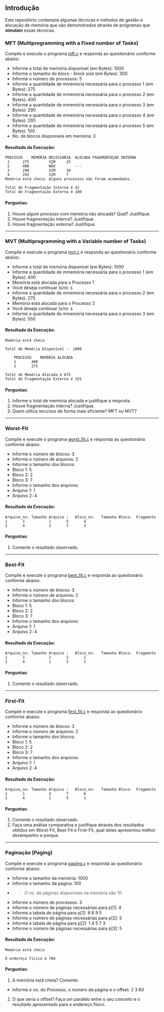 ## Introdução

Este repositório contempla algumas técnicas e métodos de gestão e alocação de memória que são demonstrados através de programas que **simulam** essas técnicas.

### MFT (Multiprogramming with a Fixed number of Tasks)

Compile e execute o programa [mft.c](https://github.com/ramonfontes/so/blob/master/memory_management/mft.c) e responda ao questionário conforme abaixo:

- Informe o total de memória disponível (em Bytes): 1000
- Informe o tamanho do bloco - block size (em Bytes): 300
- Informe o número de processos: 5
- Informe a quantidade de mmemória necessária para o processo 1 (em Bytes): 275
- Informe a quantidade de mmemória necessária para o processo 2 (em Bytes): 400
- Informe a quantidade de mmemória necessária para o processo 3 (em Bytes): 290
- Informe a quantidade de mmemória necessária para o processo 4 (em Bytes): 293
- Informe a quantidade de mmemória necessária para o processo 5 (em Bytes): 100
- No. de blocos disponíveis em memória: 3

#### Resultado da Execução:

```
PROCESSO	MEMÓRIA NECESSÁRIA	ALOCADA	FRAGMENTAÇÃO INTERNA
 1		275			SIM		25
 2		400			NÃO			---
 3		290			SIM		10
 4		293			SIM		7
Memória está cheia. Alguns processos não foram acomodados.

Total de Fragmentação Interna é 42
Total de Fragmentação Externa é 100
```

#### Perguntas:

1. Houve algum processo com memória não alocada? Qual? Justifique.
2. Houve fragmentação interna? Justifique.
3. Houve fragmentação externa? Justifique.

---

### MVT (Multiprogramming with a Variable number of Tasks)

Compile e execute o programa [mvt.c](https://github.com/ramonfontes/so/blob/master/memory_management/mvt.c) e responda ao questionário conforme abaixo:

- Informe o total de memória disponível (em Bytes): 1000
- Informe a quantidade de mmemória necessária para o processo 1 (em Bytes): 400
- Memória está alocada para o Processo 1
- Você deseja continuar (s/n): s
- Informe a quantidade de mmemória necessária para o processo 2 (em Bytes): 275
- Memória está alocada para o Processo 2
- Você deseja continuar (s/n): s
- Informe a quantidade de mmemória necessária para o processo 3 (em Bytes): 550


#### Resultado da Execução:

```
Memória está cheia

Total de Memória Disponível -- 1000

	PROCESSO	MEMÓRIA ALOCADA 
 	1		400
 	2		275

Total de Memória Alocada é 675
Total de Fragmentação Externa é 325
```

#### Perguntas:

1. Informe o total de memória alocada e justifique a resposta.
2. Houve fragmentação interna? Justifique.
3. Quem utiliza recursos de forma mais eficiente? MFT ou MVT?

---

### Worst-Fit

Compile e execute o programa [worst_fit.c](https://github.com/ramonfontes/so/blob/master/memory_management/worst_fit.c) e responda ao questionário conforme abaixo:

- Informe o número de blocos: 3
- Informe o número de arquivos: 2
- Informe o tamanho dos blocos:
- Bloco 1: 5
- Bloco 2: 2
- Bloco 3: 7
- Informe o tamanho dos arquivos:
- Arquivo 1: 1
- Arquivo 2: 4


#### Resultado da Execução:

```
Arquivo_no:	Tamanho Arquivo :	Bloco_no:	Tamanho Bloco:	Fragmento
1		1			1		5		4
2		4			3		7		3
```

#### Perguntas:

1. Comente o resultado observado.

---

### Best-Fit

Compile e execute o programa [best_fit.c](https://github.com/ramonfontes/so/blob/master/memory_management/best_fit.c) e responda ao questionário conforme abaixo:

- Informe o número de blocos: 3
- Informe o número de arquivos: 2
- Informe o tamanho dos blocos:
- Bloco 1: 5
- Bloco 2: 2
- Bloco 3: 7
- Informe o tamanho dos arquivos:
- Arquivo 1: 1
- Arquivo 2: 4


#### Resultado da Execução:

```
Arquivo_no:	Tamanho Arquivo :	Bloco_no:	Tamanho Bloco:	Fragmento
1		1			2		2		1
2		4			1		5		1
```

#### Perguntas:

1. Comente o resultado observado.

---

### First-Fit

Compile e execute o programa [first_fit.c](https://github.com/ramonfontes/so/blob/master/memory_management/first_fit.c) e responda ao questionário conforme abaixo:

- Informe o número de blocos: 3
- Informe o número de arquivos: 2
- Informe o tamanho dos blocos:
- Bloco 1: 5
- Bloco 2: 2
- Bloco 3: 7
- Informe o tamanho dos arquivos:
- Arquivo 1: 1
- Arquivo 2: 4


#### Resultado da Execução:

```
Arquivo_no:	Tamanho Arquivo :	Bloco_no:	Tamanho Bloco:	Fragmento
1		1			3		7		6
2		4			1		5		1
```

#### Perguntas:

1. Comente o resultado observado.
2. Faça uma análise comparativa e justifique através dos resultados obtidos em Worst-Fit, Best-Fit e First-Fit, qual deles apresentou melhor desempenho e porque.

---

### Paginação (Paging)

Compile e execute o programa [paging.c](https://github.com/ramonfontes/so/blob/master/memory_management/paging.c) e responda ao questionário conforme abaixo:


- Informe o tamanho da memória: 1000
- Informe o tamanho da página: 100
- > O no. de páginas disponíveis na memória são 10
- Informe o número de processos: 3
- Informe o número de páginas necessárias para p[1]: 4
- Informe a tabela de página para p[1]: 8 6 9 5
- Informe o número de páginas necessárias para p[2]: 5
- Informe a tabela de página para p[2]: 1 4 5 7 3
- Informe o número de páginas necessárias para p[3]: 5


#### Resultado da Execução:

```
Memória está cheia

O endereço físico é 760
```

#### Perguntas:

1. A memória está cheia? Comente.

- Informe o no. do Processo, o número da página e o offset: 2 3 60

2. O que seria o offset? Faça um paralelo entre o seu conceito e o resultado apresentado para o endereço físico.
